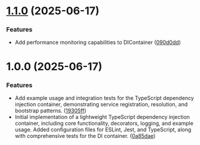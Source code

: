 # [1.1.0](https://github.com/lexms/di-container/compare/v1.0.0...v1.1.0) (2025-06-17)


### Features

* Add performance monitoring capabilities to DIContainer ([090d0dd](https://github.com/lexms/di-container/commit/090d0dd78282b4cb464e96697a2efbd24fa85a7c))

# 1.0.0 (2025-06-17)


### Features

* Add example usage and integration tests for the TypeScript dependency injection container, demonstrating service registration, resolution, and bootstrap patterns. ([19305ff](https://github.com/lexms/di-container/commit/19305ffdf9f6c317d07954f91349f081b9712f6c))
* Initial implementation of a lightweight TypeScript dependency injection container, including core functionality, decorators, logging, and example usage. Added configuration files for ESLint, Jest, and TypeScript, along with comprehensive tests for the DI container. ([0a85dae](https://github.com/lexms/di-container/commit/0a85dae991cb6964d7bfd10812d482795565278f))
